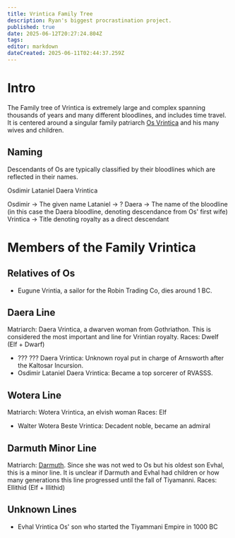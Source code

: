 ```yaml
---
title: Vrintica Family Tree
description: Ryan's biggest procrastination project.
published: true
date: 2025-06-12T20:27:24.804Z
tags: 
editor: markdown
dateCreated: 2025-06-11T02:44:37.259Z
---
```


# Intro
The Family tree of Vrintica is extremely large and complex spanning thousands of years and many different bloodlines, and includes time travel. It is centered around a singular family patriarch [Os Vrintica](/characters/os) and his many wives and children.

## Naming
Descendants of Os are typically classified by their bloodlines which are reflected in their names.

Osdimir Lataniel Daera Vrintica

Osdimir -> The given name
Lataniel -> ?
Daera -> The name of the bloodline (in this case the Daera bloodline, denoting descendance from Os' first wife)
Vrintica -> Title denoting royalty as a direct descendant

# Members of the Family Vrintica
## Relatives of Os
- Eugune Vrintia, a sailor for the Robin Trading Co, dies around 1 BC.

## Daera Line
Matriarch: Daera Vrintica, a dwarven woman from Gothriathon. This is considered the most important and line for Vrintian royalty. 
Races: Dwelf (Elf + Dwarf)
- ??? ??? Daera Vrintica: Unknown royal put in charge of Arnsworth after the Kaltosar Incursion.
- Osdimir Lataniel Daera Vrintica: Became a top sorcerer of RVASSS.
## Wotera Line
Matriarch: Wotera Vrintica, an elvish woman
Races: Elf
- Walter Wotera Beste Vrintica: Decadent noble, became an admiral
## Darmuth Minor Line
Matriarch: [Darmuth](/characters/Darmuth). Since she was not wed to Os but his oldest son Evhal, this is a minor line. It is unclear if Darmuth and Evhal had children or how many generations this line progressed until the fall of Tiyamanni. 
Races: Ellithid (Elf + Illithid)
## Unknown Lines
- Evhal Vrintica Os' son who started the Tiyammani Empire in 1000 BC
